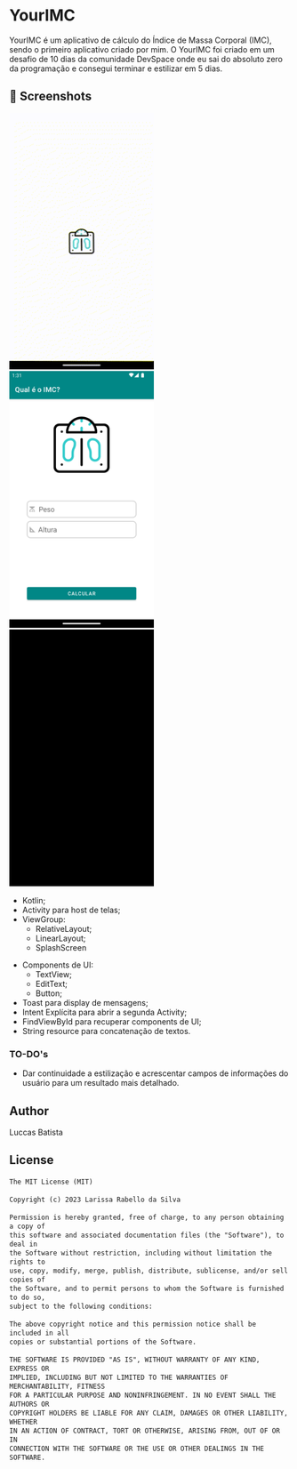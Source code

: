 # YourIMC
YourIMC é um aplicativo de cálculo do Índice de Massa Corporal (IMC), sendo o primeiro aplicativo criado por mim. O YourIMC foi criado em um desafio de 10 dias da comunidade DevSpace
onde eu sai do absoluto zero da programação e consegui terminar e estilizar em 5 dias.

## :camera_flash: Screenshots
<!-- You can add more screenshots here if you like -->
<img src="/result/SplashScreen.gif" width="260">&emsp;<img src="/result/Screenshot_20230821_223115.png" width="260">&emsp;<img src="/result/IMCResultado.gif" width="260">&emsp;
* Kotlin;
* Activity para host de telas;
* ViewGroup:
    * RelativeLayout;
    * LinearLayout;
    * SplashScreen
- Components de UI:
    - TextView;
    - EditText;
    - Button;
- Toast para display de mensagens;
- Intent Explícita para abrir a segunda Activity;
- FindViewById para recuperar components de UI;
- String resource para concatenação de textos.


### TO-DO's
- Dar continuidade a estilização e acrescentar campos de informações do usuário para um resultado mais detalhado.

## Author
Luccas Batista

## License
```
The MIT License (MIT)

Copyright (c) 2023 Larissa Rabello da Silva

Permission is hereby granted, free of charge, to any person obtaining a copy of
this software and associated documentation files (the "Software"), to deal in
the Software without restriction, including without limitation the rights to
use, copy, modify, merge, publish, distribute, sublicense, and/or sell copies of
the Software, and to permit persons to whom the Software is furnished to do so,
subject to the following conditions:

The above copyright notice and this permission notice shall be included in all
copies or substantial portions of the Software.

THE SOFTWARE IS PROVIDED "AS IS", WITHOUT WARRANTY OF ANY KIND, EXPRESS OR
IMPLIED, INCLUDING BUT NOT LIMITED TO THE WARRANTIES OF MERCHANTABILITY, FITNESS
FOR A PARTICULAR PURPOSE AND NONINFRINGEMENT. IN NO EVENT SHALL THE AUTHORS OR
COPYRIGHT HOLDERS BE LIABLE FOR ANY CLAIM, DAMAGES OR OTHER LIABILITY, WHETHER
IN AN ACTION OF CONTRACT, TORT OR OTHERWISE, ARISING FROM, OUT OF OR IN
CONNECTION WITH THE SOFTWARE OR THE USE OR OTHER DEALINGS IN THE SOFTWARE.
```

